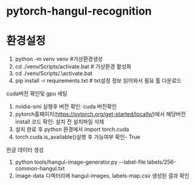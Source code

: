 # pytorch-hangul-recognition

# 환경설정

1. python -m venv venv #가상환경생성
2. cd ./venv/Scripts/activate.bat # 가상환경 활성화
3. cd ./venv/Scripts/.\activate.bat
4. pip install -r requirements.txt # txt설정 정보 읽어와서 필요 툴 다운로드

cuda버전 확인및 gpu 세팅
1. nvidia-smi 실행후 버전 확인: cuda 버전확인
2. pytorch홈페이지(https://pytorch.org/get-started/locally/)에서 해당버전 install 코드 확인: 설치 전 설치파일 삭제
3. 설치 완료 후 python 환경에서 import torch.cuda
4. torch.cuda.is_available()실행 후 가능여부 확인- True

한글 데이터 생성
1. python tools/hangul-image-generator.py --label-file labels/256-common-hangul.txt
2. image-data 디렉터리에 hangul-images, labels-map.csv 생성된 결과 확인



